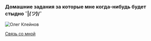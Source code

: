 ### Домашние задания за которые мне когда-нибудь будет стыдно ¯|_(ツ)_/¯

![Олег Клейнов](https://pp.userapi.com/c841634/v841634674/220e6/XTDbaMk95Mo.jpg)

[Связь со мной](https://vk.com/klejnov)

